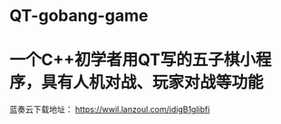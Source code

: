 # QT-gobang-game
# 一个C++初学者用QT写的五子棋小程序，具有人机对战、玩家对战等功能
蓝奏云下载地址：
https://wwil.lanzoul.com/idigB1glibfi
